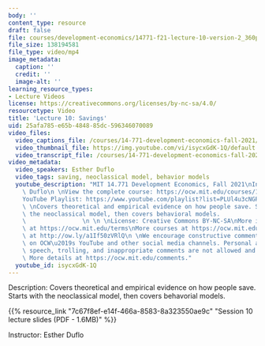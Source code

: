 ```yaml
---
body: ''
content_type: resource
draft: false
file: courses/development-economics/14771-f21-lecture-10-version-2_360p_16_9.mp4
file_size: 138194581
file_type: video/mp4
image_metadata:
  caption: ''
  credit: ''
  image-alt: ''
learning_resource_types:
- Lecture Videos
license: https://creativecommons.org/licenses/by-nc-sa/4.0/
resourcetype: Video
title: 'Lecture 10: Savings'
uid: 25afa785-e65b-4848-85dc-596346070089
video_files:
  video_captions_file: /courses/14-771-development-economics-fall-2021/1MTmlU2q4YwWnb5NUqdmlYsXh48mpztkz_transcript.webvtt
  video_thumbnail_file: https://img.youtube.com/vi/isycxGdK-1Q/default.jpg
  video_transcript_file: /courses/14-771-development-economics-fall-2021/1MTmlU2q4YwWnb5NUqdmlYsXh48mpztkz_transcript.pdf
video_metadata:
  video_speakers: Esther Duflo
  video_tags: saving, neoclassical model, behavior models
  youtube_description: "MIT 14.771 Development Economics, Fall 2021\nInstructor: Esther\
    \ Duflo\n \nView the complete course: https://ocw.mit.edu/courses/14-771-development-economics-fall-2021\n\
    YouTube Playlist: https://www.youtube.com/playlist?list=PLUl4u3cNGP61kvh3caDts2R6LmkYbmzaG\n\
    \ \nCovers theoretical and empirical evidence on how people save. Starts with\
    \ the neoclassical model, then covers behavioral models.                     \
    \                \n \n \nLicense: Creative Commons BY-NC-SA\nMore information\
    \ at https://ocw.mit.edu/terms\nMore courses at https://ocw.mit.edu\nSupport OCW\
    \ at http://ow.ly/a1If50zVRlQ\n \nWe encourage constructive comments and discussion\
    \ on OCW\u2019s YouTube and other social media channels. Personal attacks, hate\
    \ speech, trolling, and inappropriate comments are not allowed and may be removed.\
    \ More details at https://ocw.mit.edu/comments."
  youtube_id: isycxGdK-1Q
---
```

Description: Covers theoretical and empirical evidence on how people save. Starts with the neoclassical model, then covers behavorial models.

{{% resource_link "7c67f8ef-e14f-466a-8583-8a323550ae9c" "Session 10 lecture slides (PDF - 1.6MB)" %}}

Instructor: Esther Duflo